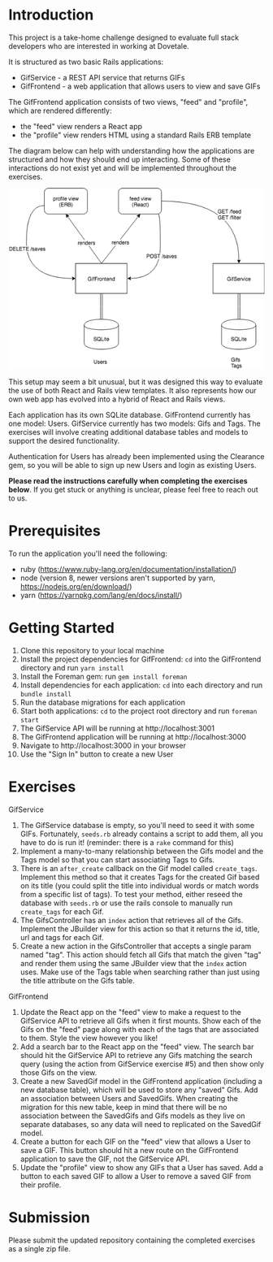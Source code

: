 # Introduction
This project is a take-home challenge designed to evaluate full stack developers who are interested in working at Dovetale. 

It is structured as two basic Rails applications:
* GifService - a REST API service that returns GIFs
* GifFrontend - a web application that allows users to view and save GIFs

The GifFrontend application consists of two views, "feed" and "profile", which are rendered differently: 
* the "feed" view renders a React app
* the "profile" view renders HTML using a standard Rails ERB template

The diagram below can help with understanding how the applications are structured and how they should end up interacting. Some of these interactions do not exist yet and will be implemented throughout the exercises.

![structure](takehome.png)

This setup may seem a bit unusual, but it was designed this way to evaluate the use of both React and Rails view templates. It also
represents how our own web app has evolved into a hybrid of React and Rails views.

Each application has its own SQLite database.
GifFrontend currently has one model: Users.
GifService currently has two models: Gifs and Tags.
The exercises will involve creating additional database tables and models to support the desired functionality.

Authentication for Users has already been implemented using the Clearance gem, so you will be able to sign up new Users and login as existing Users.

**Please read the instructions carefully when completing the exercises below**. If you get stuck or anything is unclear, please feel free to reach out to us.

# Prerequisites
To run the application you'll need the following:
* ruby (https://www.ruby-lang.org/en/documentation/installation/)
* node (version 8, newer versions aren't supported by yarn, https://nodejs.org/en/download/)
* yarn (https://yarnpkg.com/lang/en/docs/install/)

# Getting Started
1. Clone this repository to your local machine
2. Install the project dependencies for GifFrontend: `cd` into the GifFrontend directory and run `yarn install`
3. Install the Foreman gem: run `gem install foreman`
4. Install dependencies for each application: `cd` into each directory and run `bundle install`
5. Run the database migrations for each application
6. Start both applications: `cd` to the project root directory and run `foreman start`
7. The GifService API will be running at http://localhost:3001
8. The GifFrontend application will be running at http://localhost:3000
9. Navigate to http://localhost:3000 in your browser
10. Use the "Sign In" button to create a new User

# Exercises

GifService
1. The GifService database is empty, so you'll need to seed it with some GIFs. Fortunately, `seeds.rb` already contains a script to add them, all you have to do is run it! (reminder: there is a `rake` command for this)
2. Implement a many-to-many relationship between the Gifs model and the Tags model so that you can start associating Tags to Gifs.
3. There is an `after_create` callback on the Gif model called `create_tags`. Implement this method so that it creates Tags for the created Gif based on its title (you could split the title into individual words or match words from a specific list of tags). To test your method, either reseed the database with `seeds.rb` or use the rails console to manually run `create_tags` for each Gif.
4. The GifsController has an `index` action that retrieves all of the Gifs. Implement the JBuilder view for this action so that it returns the id, title, url and tags for each Gif.
5. Create a new action in the GifsController that accepts a single param named "tag". This action should fetch all Gifs that match the given "tag" and render them using the same JBuilder view that the `index` action uses. Make use of the Tags table when searching rather than just using the title attribute on the Gifs table.

GifFrontend
1. Update the React app on the "feed" view to make a request to the GifService API to retrieve all Gifs when it first mounts. Show each of the Gifs on the "feed" page along with each of the tags that are associated to them. Style the view however you like! 
2. Add a search bar to the React app on the "feed" view. The search bar should hit the GifService API to retrieve any Gifs matching the search query (using the action from GifService exercise #5) and then show only those Gifs on the view.
3. Create a new SavedGif model in the GifFrontend application (including a new database table), which will be used to store any "saved" Gifs. Add an association between Users and SavedGifs. When creating the migration for this new table, keep in mind that there will be no association between the SavedGifs and Gifs models as they live on separate databases, so any data will need to replicated on the SavedGif model. 
4. Create a button for each GIF on the "feed" view that allows a User to save a GIF. This button should hit a new route on the GifFrontend application to save the GIF, not the GifService API.
5. Update the "profile" view to show any GIFs that a User has saved. Add a button to each saved GIF to allow a User to remove a saved GIF from their profile.


# Submission

Please submit the updated repository containing the completed exercises as a single zip file.